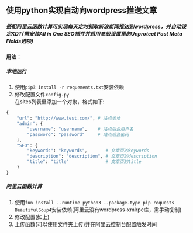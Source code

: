 ## 使用python实现自动向wordpress推送文章
##### 搭配阿里云函数计算可实现每天定时抓取新浪新闻推送到wordpress，并自动设定KDT(需安装All in One SEO插件并启用高级设置里的Unprotect Post Meta Fields选项)


#### 用法：

##### 本地运行
1. 使用```pip3 install -r requements.txt```安装依赖
2. 修改配置文件```config.py```      
在sites列表里添加一个对象，格式如下:
```python
{
    "url": "http://www.test.com/", # 站点地址
    "admin": {
        "username": "username",    # 站点后台用户名
        "password": "password"     # 站点后台密码
    },
    "SEO": {
        "keywords": "keywords",       # 文章页的keywords
        "description": "description", # 文章页的description
        "title": "title"              # 文章页的title
    }
}
```

##### 阿里云函数计算
1. 使用```fun install --runtime python3 --package-type pip requests BeautifulSoup4```安装依赖(阿里云没有wordpress-xmlrpc库，需手动复制)
2. 修改配置(如上)
3. 上传函数(可以使用文件夹上传)并在阿里云控制台配置触发时间